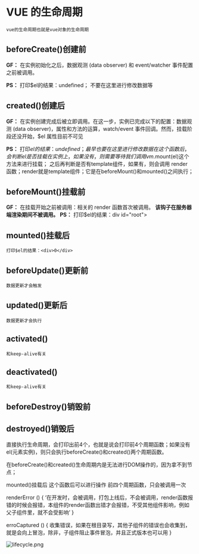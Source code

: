 # VUE 的生命周期
    vue的生命周期也就是vue对象的生命周期
## beforeCreate()创建前
**GF：** 在实例初始化之后，数据观测 (data observer) 和 event/watcher 事件配置之前被调用。

**PS：** 打印$el的结果：undefined；
不要在这里进行修改数据等
## created()创建后
**GF：** 在实例创建完成后被立即调用。在这一步，实例已完成以下的配置：数据观测 (data observer)，属性和方法的运算，watch/event 事件回调。然而，挂载阶段还没开始，$el 属性目前不可见

**PS：** 打印$el的结果：undefined；
    最早也要在这里进行修改数据
    在这个函数后，会判断el是否挂载在实例上，如果没有，则需要等待我们调用vm.$mount(el)这个方法来进行挂载；
    之后再判断是否有template组件，如果有，则会调用 render 函数；render就是template组件；它是在beforeMount()和mounted()之间执行；
## beforeMount()挂载前
**GF：** 在挂载开始之前被调用：相关的 render 函数首次被调用。
**该钩子在服务器端渲染期间不被调用。**
**PS：** 打印$el的结果：div id="root"></div>
## mounted()挂载后
    打印$el的结果：<div>0</div>
## beforeUpdate()更新前
    数据更新才会触发
## updated()更新后
    数据更新才会执行
## activated()
    和keep-alive有关
## deactivated()
    和keep-alive有关
## beforeDestroy()销毁前

## destroyed()销毁后

直接执行生命周期，会打印出前4个，也就是说会打印前4个周期函数；如果没有el(元素实例)，则只会执行beforeCreate()和created()两个周期函数。

在beforeCreate()和created()生命周期内是无法进行DOM操作的，因为拿不到节点；

mounted()挂载后 这个函数后可以进行操作
前四个周期函数，只会被调用一次

renderError () {
  ‘在开发时，会被调用，打包上线后，不会被调用，render函数报错的时候会报错，本组件的render函数出错才会报错，不受其他组件影响，例如父子组件里，就不会受影响’
}

erroCaptured () {
  收集错误，如果在根目录写，其他子组件的错误也会收集到，就是会向上冒泡，除非，子组件阻止事件冒泡，并且正式版本也可以用
}

![lifecycle.png](0)
